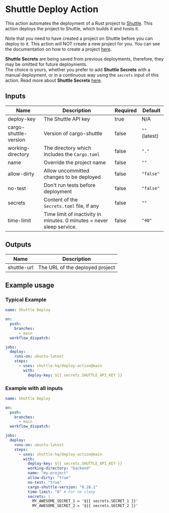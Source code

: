 # Shuttle Deploy Action

This action automates the deployment of a Rust project to [Shuttle](https://www.shuttle.rs/). This action deploys the
project to Shuttle, which builds it and hosts it.

Note that you need to have created a project on Shuttle before you can deploy to it. This action will NOT create a new
project for you.
You can see the documentation on how to create a project [here](https://docs.shuttle.rs/introduction/quick-start).

**Shuttle Secrets** are being saved from previous deployments, therefore, they may be omitted for future deployments.  
The choice is yours, whether you prefer to add **Shuttle Secrets** with a manual deployment, or in a continuous way
using the `secrets` input of this action.
Read more about **Shuttle Secrets** [here](https://docs.shuttle.rs/resources/shuttle-secrets).

## Inputs

| Name                  | Description                                                           | Required | Default       |
|-----------------------|-----------------------------------------------------------------------|----------|---------------|
| deploy-key            | The Shuttle API key                                                   | true     | N/A           |
| cargo-shuttle-version | Version of cargo-shuttle                                              | false    | `""` (latest) |
| working-directory     | The directory which includes the `Cargo.toml`                         | false    | `"."`         |
| name                  | Override the project name                                             | false    | `""`          |
| allow-dirty           | Allow uncommitted changes to be deployed                              | false    | `"false"`     |
| no-test               | Don't run tests before deployment                                     | false    | `"false"`     |
| secrets               | Content of the `Secrets.toml` file, if any                            | false    | `""`          |
| time-limit            | Time limit of inactivity in minutes. 0 minutes = never sleep service. | false    | `"40"`        |

## Outputs

| Name        | Description                     |
|-------------|---------------------------------|
| shuttle-url | The URL of the deployed project | -->

## Example usage

### Typical Example

```yaml
name: Shuttle Deploy

on:
  push:
    branches:
      - main
  workflow_dispatch:

jobs:
  deploy:
    runs-on: ubuntu-latest
    steps:
      - uses: shuttle-hq/deploy-action@main
        with:
          deploy-key: ${{ secrets.SHUTTLE_API_KEY }}
```

### Example with all inputs

```yaml
name: Shuttle Deploy

on:
  push:
    branches:
      - main
  workflow_dispatch:

jobs:
  deploy:
    runs-on: ubuntu-latest
    steps:
      - uses: shuttle-hq/deploy-action@main
        with:
          deploy-key: ${{ secrets.SHUTTLE_API_KEY }}
          working-directory: "backend"
          name: "my-project"
          allow-dirty: "true"
          no-test: "true"
          cargo-shuttle-version: "0.28.1"
          time-limit: "0" # For no sleep
          secrets: |
            MY_AWESOME_SECRET_1 = '${{ secrets.SECRET_1 }}'
            MY_AWESOME_SECRET_2 = '${{ secrets.SECRET_2 }}'
```

